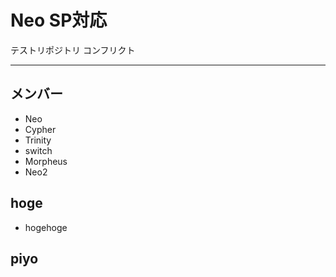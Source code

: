 # Neo SP対応
テストリポジトリ
コンフリクト


---

## メンバー
* Neo
* Cypher
* Trinity
* switch
* Morpheus
* Neo2

## hoge
* hogehoge


## piyo

